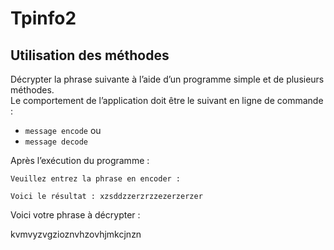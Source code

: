 # Tpinfo2
## Utilisation des méthodes

Décrypter la phrase suivante à l’aide d’un programme simple et de plusieurs méthodes.  
Le comportement de l’application doit être le suivant en ligne de commande : 
- ```message encode```
ou 
- ```message decode```

Après l’exécution du programme : 

```
Veuillez entrez la phrase en encoder : 

Voici le résultat : xzsddzzerzrzzezerzerzer
```

Voici votre phrase à décrypter : 

kvmvyzvgzioznvhzovhjmkcjnzn

